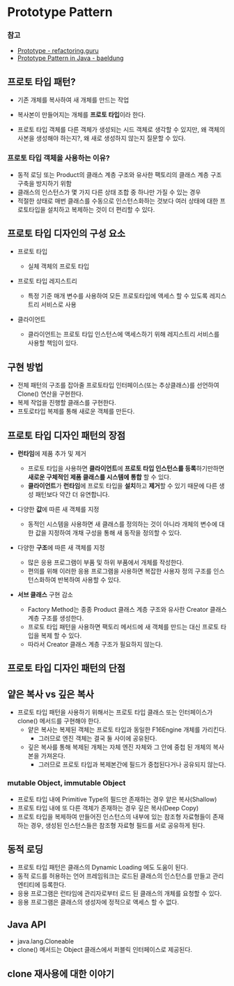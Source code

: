 # Prototype Pattern

### 참고

- [Prototype - refactoring.guru](https://refactoring.guru/design-patterns/prototype)
- [Prototype Pattern in Java - baeldung](https://www.baeldung.com/java-pattern-prototype)

## 프로토 타입 패턴?

- 기존 개체를 복사하여 새 개체를 만드는 작업
- 복사본이 만들어지는 개체를 **프로토 타입**이라 한다.

- 프로토 타입 객체를 다른 객체가 생성되는 시드 객체로 생각할 수 있지만, 
  왜 객체의 사본을 생성해야 하는지?, 왜 새로 생성하지 않는지 질문할 수 있다.
  
### 프로토 타입 객체을 사용하는 이유?

- 동적 로딩 또는 Product의 클래스 계층 구조와 유사한 팩토리의 클래스 계층 구조 구축을 방지하기 위함
- 클래스의 인스턴스가 몇 가지 다른 상태 조합 중 하나만 가질 수 있는 경우
- 적절한 상태로 매번 클래스를 수동으로 인스턴스화하는 것보다 여러 상태에 대한 프로토타입을 설치하고 복제하는 것이 더 편리할 수 있다.


## 프로토 타입 디자인의 구성 요소

- 프로토 타입
    - 실체 객체의 프로토 타입
	
- 프로토 타입 레지스트리
    - 특정 기준 매개 변수를 사용하여 모든 프로토타입에 액세스 할 수 있도록 레지스트리 서비스로 사용
	
- 클라이언트
	- 클라이언트는 프로토 타입 인스턴스에 액세스하기 위해 레지스트리 서비스를 사용할 책임이 있다.
	

## 구현 방법

- 전체 패턴의 구조를 잡아줄 프로토타입 인터페이스(또는 추상클래스)를 선언하여 Clone() 연산을 구현한다.
- 복제 작업을 진행할 클래스를 구현한다.
- 프토로타입 복제를 통해 새로운 객체를 만든다.

## 프로토 타입 디자인 패턴의 장점

- **런타임**에 제품 추가 및 제거
    - 프로토 타입을 사용하면 **클라이언트**에 **프로토 타입 인스턴스를 등록**하기만하면 **새로운 구체적인 제품 클래스를 시스템에 통합** 할 수 있다.
	- **클라이언트**가 **런타임**에 프로토 타입을 **설치**하고 **제거**할 수 있기 때문에 다른 생성 패턴보다 약간 더 유연합니다.
	
- 다양한 **값**에 따른 새 객체를 지정
    - 동적인 시스템을 사용하면 새 클래스를 정의하는 것이 아니라 개체의 변수에 대한 값을 지정하여 개채 구성을 통해 새 동작을 정의할 수 있다.
  
- 다양한 **구조**에 따른 새 객체를 지정
    - 많은 응용 프로그램이 부품 및 하위 부품에서 개체를 작성한다.
	- 편의를 위해 이러한 응용 프로그램을 사용하면 복잡한 사용자 정의 구조를 인스턴스화하여 반복하여 사용할 수 있다.

- **서브 클래스** 구현 감소
	- Factory Method는 종종 Product 클래스 계층 구조와 유사한 Creator 클래스 계층 구조를 생성한다.
	- 프로토 타입 패턴을 사용하면 팩토리 메서드에 새 객체를 만드는 대신 프로토 타입을 복제 할 수 있다.
	- 따라서 Creator 클래스 계층 구조가 필요하지 않는다.

## 프로토 타입 디자인 패턴의 단점


## 얕은 복사 vs 깊은 복사

- 프로토 타입 패턴을 사용하기 위해서는 프로토 타입 클래스 또는 인터페이스가 clone() 메서드를 구현해야 한다.
  - 얕은 복사는 복제된 객체는 프로토 타입과 동일한 F16Engine 개체를 가리킨다.
    - 그러므로 엔진 객체는 결국 둘 사이에 공유된다.
  - 깊은 복사를 통해 복제된 개체는 자체 엔진 자체와 그 안에 중첩 된 개체의 복사본을 가져온다.
    - 그러므로 프로토 타입과 복제본간에 필드가 중첩된다거나 공유되지 않는다.

### mutable Object, immutable Object

- 프로토 타입 내에 Primitive Type의 필드만 존재하는 경우 얕은 복사(Shallow)
- 프로토 타입 내에 또 다른 객체가 존재하는 경우 깊은 복사(Deep Copy)
- 프로토 타입을 복제하여 만들어진 인스턴스의 내부에 있는 참조형 자료형들이 존재하는 경우, 생성된 인스턴스들은 참조형 자료형 필드를 서로 공유하게 된다.

## 동적 로딩

- 프로토 타입 패턴은 클래스의 Dynamic Loading 에도 도움이 된다.
- 동적 로드를 허용하는 언어 프레임워크는 로드된 클래스의 인스턴스를 만들고 관리 엔티티에 등록한다.
- 응용 프로그램은 런타임에 관리자로부터 로드 된 클래스의 개체를 요청할 수 있다.
- 응용 프로그램은 클래스의 생성자에 정적으로 액세스 할 수 없다.

## Java API

- java.lang.Cloneable
- clone() 메서드는 Object 클래스에서 퍼블릭 인터페이스로 제공된다.

## clone 재사용에 대한 이야기
